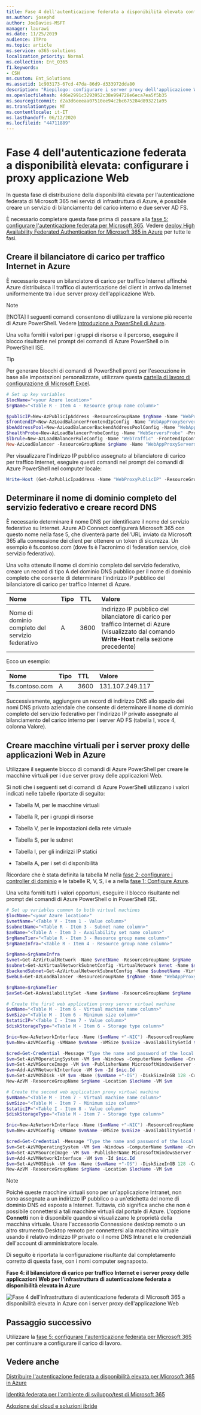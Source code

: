 ```yaml
---
title: Fase 4 dell'autenticazione federata a disponibilità elevata configurare i proxy dell'applicazione Web
ms.author: josephd
author: JoeDavies-MSFT
manager: laurawi
ms.date: 11/25/2019
audience: ITPro
ms.topic: article
ms.service: o365-solutions
localization_priority: Normal
ms.collection: Ent_O365
f1.keywords:
- CSH
ms.custom: Ent_Solutions
ms.assetid: 1c903173-67cd-47da-86d9-d333972dda80
description: "Riepilogo: configurare i server proxy dell'applicazione Web per l'autenticazione federata a disponibilità elevata per Microsoft 365 in Microsoft Azure."
ms.openlocfilehash: 4d6e2991c3293952c38e994728e6eca7ea5f5b35
ms.sourcegitcommit: d2a3d6eeeaa07510ee94c2bc675284d893221a95
ms.translationtype: MT
ms.contentlocale: it-IT
ms.lasthandoff: 06/12/2020
ms.locfileid: "44711889"
---
```

# <a name="high-availability-federated-authentication-phase-4-configure-web-application-proxies"></a>Fase 4 dell'autenticazione federata a disponibilità elevata: configurare i proxy applicazione Web

In questa fase di distribuzione della disponibilità elevata per l'autenticazione federata di Microsoft 365 nei servizi di infrastruttura di Azure, è possibile creare un servizio di bilanciamento del carico interno e due server AD FS.
  
È necessario completare questa fase prima di passare alla [fase 5: configurare l'autenticazione federata per Microsoft 365](high-availability-federated-authentication-phase-5-configure-federated-authentic.md). Vedere [deploy High Availability Federated Authentication for Microsoft 365 in Azure](deploy-high-availability-federated-authentication-for-office-365-in-azure.md) per tutte le fasi.
  
## <a name="create-the-internet-facing-load-balancer-in-azure"></a>Creare il bilanciatore di carico per traffico Internet in Azure

È necessario creare un bilanciatore di carico per traffico Internet affinché Azure distribuisca il traffico di autenticazione del client in arrivo da Internet uniformemente tra i due server proxy dell'applicazione Web.
  
> [!NOTE]
> [!NOTA] I seguenti comandi consentono di utilizzare la versione più recente di Azure PowerShell. Vedere [Introduzione a PowerShell di Azure](https://docs.microsoft.com/powershell/azure/get-started-azureps). 
  
Una volta forniti i valori per i gruppi di risorse e il percorso, eseguire il blocco risultante nel prompt dei comandi di Azure PowerShell o in PowerShell ISE.
  
> [!TIP]
> Per generare blocchi di comandi di PowerShell pronti per l'esecuzione in base alle impostazioni personalizzate, utilizzare questa [cartella di lavoro di configurazione di Microsoft Excel](https://github.com/MicrosoftDocs/OfficeDocs-Enterprise/raw/live/Enterprise/media/deploy-high-availability-federated-authentication-for-office-365-in-azure/O365FedAuthInAzure_Config.xlsx). 

```powershell
# Set up key variables
$locName="<your Azure location>"
$rgName="<Table R - Item 4 - Resource group name column>"

$publicIP=New-AzPublicIpAddress -ResourceGroupName $rgName -Name "WebProxyPublicIP" -Location $LocName -AllocationMethod "Static"
$frontendIP=New-AzLoadBalancerFrontendIpConfig -Name "WebAppProxyServers-LBFE" -PublicIpAddress $publicIP
$beAddressPool=New-AzLoadBalancerBackendAddressPoolConfig -Name "WebAppProxyServers-LBBE"
$healthProbe=New-AzLoadBalancerProbeConfig -Name "WebServersProbe" -Protocol "TCP" -Port 443 -IntervalInSeconds 15 -ProbeCount 2
$lbrule=New-AzLoadBalancerRuleConfig -Name "WebTraffic" -FrontendIpConfiguration $frontendIP -BackendAddressPool $beAddressPool -Probe $healthProbe -Protocol "TCP" -FrontendPort 443 -BackendPort 443
New-AzLoadBalancer -ResourceGroupName $rgName -Name "WebAppProxyServers" -Location $locName -LoadBalancingRule $lbrule -BackendAddressPool $beAddressPool -Probe $healthProbe -FrontendIpConfiguration $frontendIP
```

Per visualizzare l'indirizzo IP pubblico assegnato al bilanciatore di carico per traffico Internet, eseguire questi comandi nel prompt dei comandi di Azure PowerShell nel computer locale:
  
```powershell
Write-Host (Get-AzPublicIpaddress -Name "WebProxyPublicIP" -ResourceGroup $rgName).IPAddress
```

## <a name="determine-your-federation-service-fqdn-and-create-dns-records"></a>Determinare il nome di dominio completo del servizio federativo e creare record DNS

È necessario determinare il nome DNS per identificare il nome del servizio federativo su Internet. Azure AD Connect configurerà Microsoft 365 con questo nome nella fase 5, che diventerà parte dell'URL inviato da Microsoft 365 alla connessione dei client per ottenere un token di sicurezza. Un esempio è fs.contoso.com (dove fs è l'acronimo di federation service, cioè servizio federativo).
  
Una volta ottenuto il nome di dominio completo del servizio federativo, creare un record di tipo A del dominio DNS pubblico per il nome di dominio completo che consente di determinare l'indirizzo IP pubblico del bilanciatore di carico per traffico Internet di Azure.
  
|**Nome**|**Tipo**|**TTL**|**Valore**|
|:-----|:-----|:-----|:-----|
|Nome di dominio completo del servizio federativo  <br/> |A  <br/> |3600  <br/> |Indirizzo IP pubblico del bilanciatore di carico per traffico Internet di Azure (visualizzato dal comando **Write-Host** nella sezione precedente) <br/> |
   
Ecco un esempio:
  
|**Nome**|**Tipo**|**TTL**|**Valore**|
|:-----|:-----|:-----|:-----|
|fs.contoso.com  <br/> |A  <br/> |3600  <br/> |131.107.249.117  <br/> |
   
Successivamente, aggiungere un record di indirizzo DNS allo spazio dei nomi DNS privato aziendale che consente di determinare il nome di dominio completo del servizio federativo per l'indirizzo IP privato assegnato al bilanciamento del carico interno per i server AD FS (tabella I, voce 4, colonna Valore).
  
## <a name="create-the-web-application-proxy-server-virtual-machines-in-azure"></a>Creare macchine virtuali per i server proxy delle applicazioni Web in Azure

Utilizzare il seguente blocco di comandi di Azure PowerShell per creare le macchine virtuali per i due server proxy delle applicazioni Web.  
  
Si noti che i seguenti set di comandi di Azure PowerShell utilizzano i valori indicati nelle tabelle riportate di seguito:
  
- Tabella M, per le macchine virtuali
    
- Tabella R, per i gruppi di risorse
    
- Tabella V, per le impostazioni della rete virtuale
    
- Tabella S, per le subnet
    
- Tabella I, per gli indirizzi IP statici
    
- Tabella A, per i set di disponibilità
    
Ricordare che è stata definita la tabella M nella [fase 2: configurare i controller di dominio](high-availability-federated-authentication-phase-2-configure-domain-controllers.md) e le tabelle R, V, S, i e a nella [fase 1: Configure Azure](high-availability-federated-authentication-phase-1-configure-azure.md).
  
Una volta forniti tutti i valori opportuni, eseguire il blocco risultante nel prompt dei comandi di Azure PowerShell o in PowerShell ISE.
  
```powershell
# Set up variables common to both virtual machines
$locName="<your Azure location>"
$vnetName="<Table V - Item 1 - Value column>"
$subnetName="<Table R - Item 3 - Subnet name column>"
$avName="<Table A - Item 3 - Availability set name column>"
$rgNameTier="<Table R - Item 3 - Resource group name column>"
$rgNameInfra="<Table R - Item 4 - Resource group name column>"

$rgName=$rgNameInfra
$vnet=Get-AzVirtualNetwork -Name $vnetName -ResourceGroupName $rgName
$subnet=Get-AzVirtualNetworkSubnetConfig -VirtualNetwork $vnet -Name $subnetName
$backendSubnet=Get-AzVirtualNetworkSubnetConfig -Name $subnetName -VirtualNetwork $vnet
$webLB=Get-AzLoadBalancer -ResourceGroupName $rgName -Name "WebAppProxyServers"

$rgName=$rgNameTier
$avSet=Get-AzAvailabilitySet -Name $avName -ResourceGroupName $rgName

# Create the first web application proxy server virtual machine
$vmName="<Table M - Item 6 - Virtual machine name column>"
$vmSize="<Table M - Item 6 - Minimum size column>"
$staticIP="<Table I - Item 7 - Value column>"
$diskStorageType="<Table M - Item 6 - Storage type column>"

$nic=New-AzNetworkInterface -Name ($vmName +"-NIC") -ResourceGroupName $rgName -Location $locName -Subnet $backendSubnet -LoadBalancerBackendAddressPool $webLB.BackendAddressPools[0] -PrivateIpAddress $staticIP
$vm=New-AzVMConfig -VMName $vmName -VMSize $vmSize -AvailabilitySetId $avset.Id

$cred=Get-Credential -Message "Type the name and password of the local administrator account for the first web application proxy server." 
$vm=Set-AzVMOperatingSystem -VM $vm -Windows -ComputerName $vmName -Credential $cred -ProvisionVMAgent -EnableAutoUpdate
$vm=Set-AzVMSourceImage -VM $vm -PublisherName MicrosoftWindowsServer -Offer WindowsServer -Skus 2016-Datacenter -Version "latest"
$vm=Add-AzVMNetworkInterface -VM $vm -Id $nic.Id
$vm=Set-AzVMOSDisk -VM $vm -Name ($vmName +"-OS") -DiskSizeInGB 128 -CreateOption FromImage -StorageAccountType $diskStorageType
New-AzVM -ResourceGroupName $rgName -Location $locName -VM $vm

# Create the second web application proxy virtual machine
$vmName="<Table M - Item 7 - Virtual machine name column>"
$vmSize="<Table M - Item 7 - Minimum size column>"
$staticIP="<Table I - Item 8 - Value column>"
$diskStorageType="<Table M - Item 7 - Storage type column>"

$nic=New-AzNetworkInterface -Name ($vmName +"-NIC") -ResourceGroupName $rgName -Location $locName  -Subnet $backendSubnet -LoadBalancerBackendAddressPool $webLB.BackendAddressPools[0] -PrivateIpAddress $staticIP
$vm=New-AzVMConfig -VMName $vmName -VMSize $vmSize -AvailabilitySetId $avset.Id

$cred=Get-Credential -Message "Type the name and password of the local administrator account for the second web application proxy server." 
$vm=Set-AzVMOperatingSystem -VM $vm -Windows -ComputerName $vmName -Credential $cred -ProvisionVMAgent -EnableAutoUpdate
$vm=Set-AzVMSourceImage -VM $vm -PublisherName MicrosoftWindowsServer -Offer WindowsServer -Skus 2016-Datacenter -Version "latest"
$vm=Add-AzVMNetworkInterface -VM $vm -Id $nic.Id
$vm=Set-AzVMOSDisk -VM $vm -Name ($vmName +"-OS") -DiskSizeInGB 128 -CreateOption FromImage -StorageAccountType $diskStorageType
New-AzVM -ResourceGroupName $rgName -Location $locName -VM $vm
```

> [!NOTE]
> Poiché queste macchine virtuali sono per un'applicazione Intranet, non sono assegnate a un indirizzo IP pubblico o a un'etichetta del nome di dominio DNS ed esposte a Internet. Tuttavia, ciò significa anche che non è possibile connettersi a tali macchine virtuali dal portale di Azure. L'opzione **Connetti** non è disponibile quando si visualizzano le proprietà della macchina virtuale. Usare l'accessorio Connessione desktop remoto o un altro strumento Desktop remoto per connettersi alla macchina virtuale usando il relativo indirizzo IP privato o il nome DNS Intranet e le credenziali dell'account di amministratore locale.
  
Di seguito è riportata la configurazione risultante dal completamento corretto di questa fase, con i nomi computer segnaposto.
  
**Fase 4: il bilanciatore di carico per traffico Internet e i server proxy delle applicazioni Web per l'infrastruttura di autenticazione federata a disponibilità elevata in Azure**

![Fase 4 dell'infrastruttura di autenticazione federata di Microsoft 365 a disponibilità elevata in Azure con i server proxy dell'applicazione Web](media/7e03183f-3b3b-4cbe-9028-89cc3f195a63.png)
  
## <a name="next-step"></a>Passaggio successivo

Utilizzare la [fase 5: configurare l'autenticazione federata per Microsoft 365](high-availability-federated-authentication-phase-5-configure-federated-authentic.md) per continuare a configurare il carico di lavoro.
  
## <a name="see-also"></a>Vedere anche

[Distribuire l'autenticazione federata a disponibilità elevata per Microsoft 365 in Azure](deploy-high-availability-federated-authentication-for-office-365-in-azure.md)
  
[Identità federata per l'ambiente di sviluppo/test di Microsoft 365](https://docs.microsoft.com/microsoft-365/enterprise/federated-identity-for-your-office-365-dev-test-environment)
  
[Adozione del cloud e soluzioni ibride](cloud-adoption-and-hybrid-solutions.yml)

